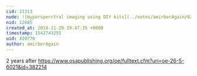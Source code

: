 ```yaml
---
cid: 21313
node: ![Hypersperctral imaging using DIY kits](../notes/amirberAgain/02-13-2016/hypersperctral-imaging-using-diy-kits)
nid: 12685
created_at: 2018-11-20 19:47:35 +0000
timestamp: 1542743255
uid: 420776
author: amirberAgain
---
```


2 years after
https://www.osapublishing.org/oe/fulltext.cfm?uri=oe-26-5-6021&id=382214
